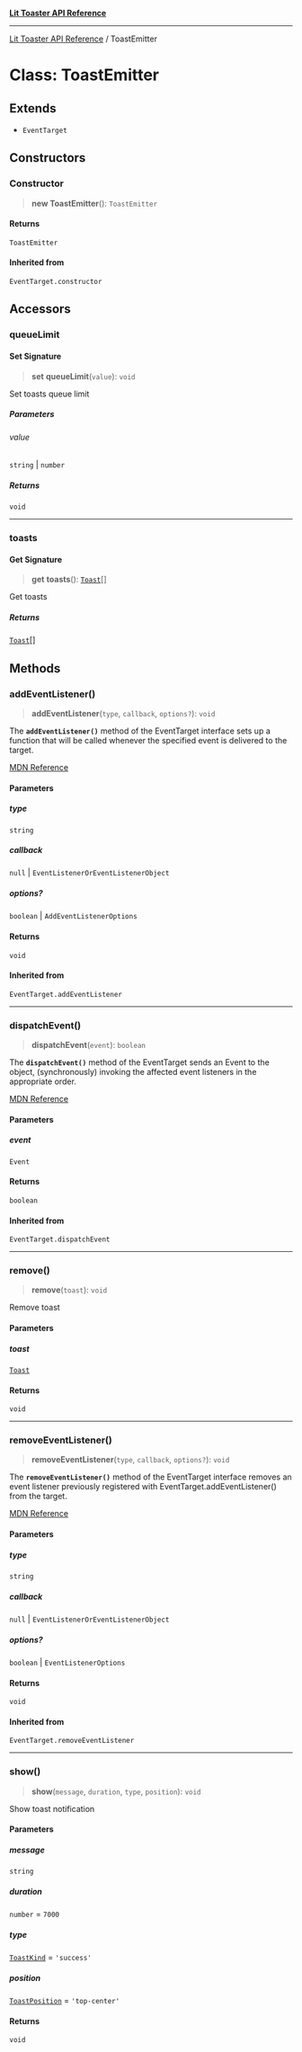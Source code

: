 [**Lit Toaster API Reference**](../README.md)

***

[Lit Toaster API Reference](../README.md) / ToastEmitter

# Class: ToastEmitter

## Extends

- `EventTarget`

## Constructors

### Constructor

> **new ToastEmitter**(): `ToastEmitter`

#### Returns

`ToastEmitter`

#### Inherited from

`EventTarget.constructor`

## Accessors

### queueLimit

#### Set Signature

> **set** **queueLimit**(`value`): `void`

Set toasts queue limit

##### Parameters

###### value

`string` | `number`

##### Returns

`void`

***

### toasts

#### Get Signature

> **get** **toasts**(): [`Toast`](../type-aliases/Toast.md)[]

Get toasts

##### Returns

[`Toast`](../type-aliases/Toast.md)[]

## Methods

### addEventListener()

> **addEventListener**(`type`, `callback`, `options?`): `void`

The **`addEventListener()`** method of the EventTarget interface sets up a function that will be called whenever the specified event is delivered to the target.

[MDN Reference](https://developer.mozilla.org/docs/Web/API/EventTarget/addEventListener)

#### Parameters

##### type

`string`

##### callback

`null` | `EventListenerOrEventListenerObject`

##### options?

`boolean` | `AddEventListenerOptions`

#### Returns

`void`

#### Inherited from

`EventTarget.addEventListener`

***

### dispatchEvent()

> **dispatchEvent**(`event`): `boolean`

The **`dispatchEvent()`** method of the EventTarget sends an Event to the object, (synchronously) invoking the affected event listeners in the appropriate order.

[MDN Reference](https://developer.mozilla.org/docs/Web/API/EventTarget/dispatchEvent)

#### Parameters

##### event

`Event`

#### Returns

`boolean`

#### Inherited from

`EventTarget.dispatchEvent`

***

### remove()

> **remove**(`toast`): `void`

Remove toast

#### Parameters

##### toast

[`Toast`](../type-aliases/Toast.md)

#### Returns

`void`

***

### removeEventListener()

> **removeEventListener**(`type`, `callback`, `options?`): `void`

The **`removeEventListener()`** method of the EventTarget interface removes an event listener previously registered with EventTarget.addEventListener() from the target.

[MDN Reference](https://developer.mozilla.org/docs/Web/API/EventTarget/removeEventListener)

#### Parameters

##### type

`string`

##### callback

`null` | `EventListenerOrEventListenerObject`

##### options?

`boolean` | `EventListenerOptions`

#### Returns

`void`

#### Inherited from

`EventTarget.removeEventListener`

***

### show()

> **show**(`message`, `duration`, `type`, `position`): `void`

Show toast notification

#### Parameters

##### message

`string`

##### duration

`number` = `7000`

##### type

[`ToastKind`](../type-aliases/ToastKind.md) = `'success'`

##### position

[`ToastPosition`](../type-aliases/ToastPosition.md) = `'top-center'`

#### Returns

`void`
